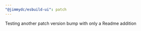 ```yaml
---
"@jimmydc/esbuild-ui": patch
---
```


Testing another patch version bump with only a Readme addition
